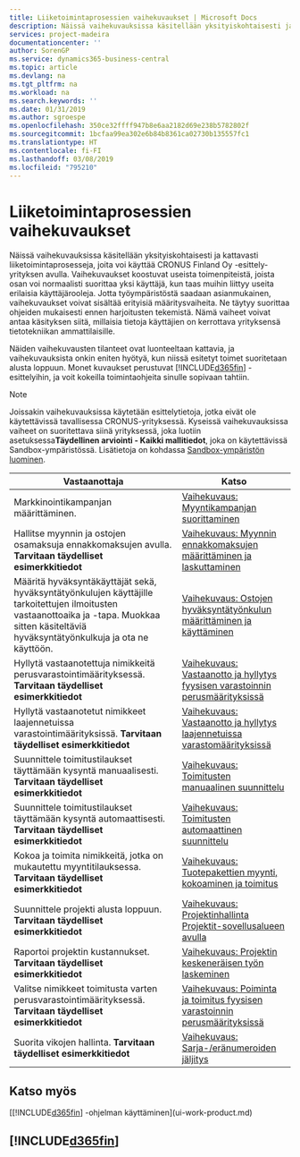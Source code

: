 ```yaml
---
title: Liiketoimintaprosessien vaihekuvaukset | Microsoft Docs
description: Näissä vaihekuvauksissa käsitellään yksityiskohtaisesti ja kattavasti liiketoimintaprosesseja, joita voi käyttää CRONUS Finland Oy -esittely-yrityksen avulla. Vaihekuvaukset koostuvat useista toimenpiteistä, joista osan voi normaalisti suorittaa yksi käyttäjä, kun taas muihin liittyy useita erilaisia käyttäjärooleja. Jotta työympäristöstä saadaan asianmukainen, vaihekuvaukset voivat sisältää erityisiä määritysvaiheita. Ne täytyy suorittaa ohjeiden mukaisesti ennen harjoitusten tekemistä. Nämä vaiheet voivat antaa käsityksen siitä, millaisia tietoja käyttäjien on kerrottava yrityksensä tietotekniikan ammattilaisille.
services: project-madeira
documentationcenter: ''
author: SorenGP
ms.service: dynamics365-business-central
ms.topic: article
ms.devlang: na
ms.tgt_pltfrm: na
ms.workload: na
ms.search.keywords: ''
ms.date: 01/31/2019
ms.author: sgroespe
ms.openlocfilehash: 350ce32ffff947b8e6aa2182d69e238b5782802f
ms.sourcegitcommit: 1bcfaa99ea302e6b84b8361ca02730b135557fc1
ms.translationtype: HT
ms.contentlocale: fi-FI
ms.lasthandoff: 03/08/2019
ms.locfileid: "795210"
---
```

# <a name="business-process-walkthroughs"></a>Liiketoimintaprosessien vaihekuvaukset
Näissä vaihekuvauksissa käsitellään yksityiskohtaisesti ja kattavasti liiketoimintaprosesseja, joita voi käyttää CRONUS Finland Oy -esittely-yrityksen avulla. Vaihekuvaukset koostuvat useista toimenpiteistä, joista osan voi normaalisti suorittaa yksi käyttäjä, kun taas muihin liittyy useita erilaisia käyttäjärooleja. Jotta työympäristöstä saadaan asianmukainen, vaihekuvaukset voivat sisältää erityisiä määritysvaiheita. Ne täytyy suorittaa ohjeiden mukaisesti ennen harjoitusten tekemistä. Nämä vaiheet voivat antaa käsityksen siitä, millaisia tietoja käyttäjien on kerrottava yrityksensä tietotekniikan ammattilaisille.  

 Näiden vaihekuvausten tilanteet ovat luonteeltaan kattavia, ja vaihekuvauksista onkin eniten hyötyä, kun niissä esitetyt toimet suoritetaan alusta loppuun. Monet kuvaukset perustuvat [!INCLUDE[d365fin](includes/d365fin_md.md)] -esittelyihin, ja voit kokeilla toimintaohjeita sinulle sopivaan tahtiin.  

> [!NOTE]
> Joissakin vaihekuvauksissa käytetään esittelytietoja, jotka eivät ole käytettävissä tavallisessa CRONUS-yrityksessä. Kyseissä vaihekuvauksissa vaiheet on suoritettava siinä yrityksessä, joka luotiin asetuksessa**Täydellinen arviointi - Kaikki mallitiedot**, joka on käytettävissä Sandbox-ympäristössä. Lisätietoja on kohdassa [Sandbox-ympäristön luominen](across-how-create-sandbox-environment.md).

|Vastaanottaja|Katso|  
|--------|---------|  
|Markkinointikampanjan määrittäminen.|[Vaihekuvaus: Myyntikampanjan suorittaminen](walkthrough-conducting-a-sales-campaign.md)|  
|Hallitse myynnin ja ostojen osamaksuja ennakkomaksujen avulla. **Tarvitaan täydelliset esimerkkitiedot** |[Vaihekuvaus: Myynnin ennakkomaksujen määrittäminen ja laskuttaminen](walkthrough-setting-up-and-invoicing-sales-prepayments.md)|  
|Määritä hyväksyntäkäyttäjät sekä, hyväksyntätyönkulujen käyttäjille tarkoitettujen ilmoitusten vastaanottoaika ja -tapa. Muokkaa sitten käsiteltäviä hyväksyntätyönkulkuja ja ota ne käyttöön.|[Vaihekuvaus: Ostojen hyväksyntätyönkulun määrittäminen ja käyttäminen](walkthrough-setting-up-and-using-a-purchase-approval-workflow.md)|  
|Hyllytä vastaanotettuja nimikkeitä perusvarastointimäärityksessä. **Tarvitaan täydelliset esimerkkitiedot**|[Vaihekuvaus: Vastaanotto ja hyllytys fyysisen varastoinnin perusmäärityksissä](walkthrough-receiving-and-putting-away-in-basic-warehousing.md)|  
|Hyllytä vastaanotetut nimikkeet laajennetuissa varastointimäärityksissä. **Tarvitaan täydelliset esimerkkitiedot**|[Vaihekuvaus: Vastaanotto ja hyllytys laajennetuissa varastomäärityksissä](walkthrough-receiving-and-putting-away-in-advanced-warehousing.md)|  
|Suunnittele toimitustilaukset täyttämään kysyntä manuaalisesti. **Tarvitaan täydelliset esimerkkitiedot**|[Vaihekuvaus: Toimitusten manuaalinen suunnittelu](walkthrough-planning-supplies-manually.md)|  
|Suunnittele toimitustilaukset täyttämään kysyntä automaattisesti. **Tarvitaan täydelliset esimerkkitiedot**|[Vaihekuvaus: Toimitusten automaattinen suunnittelu](walkthrough-planning-supplies-automatically.md)|  
|Kokoa ja toimita nimikkeitä, jotka on mukautettu myyntitilauksessa. **Tarvitaan täydelliset esimerkkitiedot**|[Vaihekuvaus: Tuotepakettien myynti, kokoaminen ja toimitus](walkthrough-selling-assembling-and-shipping-kits.md)|  
|Suunnittele projekti alusta loppuun. **Tarvitaan täydelliset esimerkkitiedot**|[Vaihekuvaus: Projektinhallinta Projektit-sovellusalueen avulla](walkthrough-managing-projects-with-jobs.md)|  
|Raportoi projektin kustannukset. **Tarvitaan täydelliset esimerkkitiedot**|[Vaihekuvaus: Projektin keskeneräisen työn laskeminen](walkthrough-calculating-work-in-process-for-a-job.md)|  
|Valitse nimikkeet toimitusta varten perusvarastointimäärityksessä. **Tarvitaan täydelliset esimerkkitiedot**|[Vaihekuvaus: Poiminta ja toimitus fyysisen varastoinnin perusmäärityksissä](walkthrough-picking-and-shipping-in-basic-warehousing.md)|  
|Suorita vikojen hallinta. **Tarvitaan täydelliset esimerkkitiedot**|[Vaihekuvaus: Sarja-/eränumeroiden jäljitys](walkthrough-tracing-serial-lot-numbers.md)|  

## <a name="see-also"></a>Katso myös
[[!INCLUDE[d365fin](includes/d365fin_md.md)] -ohjelman käyttäminen](ui-work-product.md)  

## [!INCLUDE[d365fin](includes/free_trial_md.md)]  
